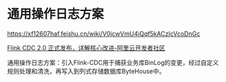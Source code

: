 # 通用操作日志方案



https://xf12607haf.feishu.cn/wiki/V0jcwVmU4iQqf5kACzIcVcoDnGc

[Flink CDC 2.0 正式发布，详解核心改进-阿里云开发者社区](https://developer.aliyun.com/article/786600)

通用操作日志方案：引入Flink-CDC用于捕获业务库BinLog的变更，经过自定义规则处理和清洗，再写入到列式存储数据库ByteHouse中。